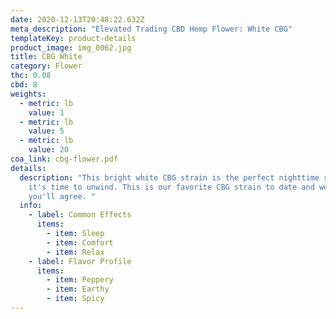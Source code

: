 ```yaml
---
date: 2020-12-13T20:48:22.632Z
meta_description: "Elevated Trading CBD Hemp Flower: White CBG"
templateKey: product-details
product_image: img_0062.jpg
title: CBG White
category: Flower
thc: 0.08
cbd: 8
weights:
  - metric: lb
    value: 1
  - metric: lb
    value: 5
  - metric: lb
    value: 20
coa_link: cbg-flower.pdf
details:
  description: "This bright white CBG strain is the perfect nighttime smoke when
    it's time to unwind. This is our favorite CBG strain to date and we know
    you'll agree. "
  info:
    - label: Common Effects
      items:
        - item: Sleep
        - item: Comfort
        - item: Relax
    - label: Flavor Profile
      items:
        - item: Peppery
        - item: Earthy
        - item: Spicy
---
```

